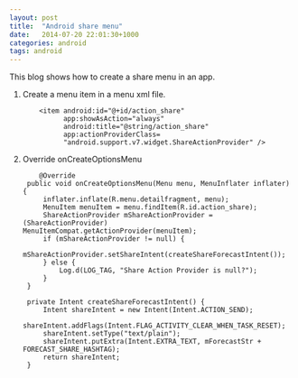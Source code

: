 ```yaml
---
layout: post
title:  "Android share menu"
date:   2014-07-20 22:01:30+1000
categories: android
tags: android
---
```

This blog shows how to create a share menu in an app.

1. Create a menu item in a menu xml file.

           <item android:id="@+id/action_share"
                 app:showAsAction="always"
                 android:title="@string/action_share"
                 app:actionProviderClass=
                 "android.support.v7.widget.ShareActionProvider" />
            
2. Override onCreateOptionsMenu
   
           @Override
        public void onCreateOptionsMenu(Menu menu, MenuInflater inflater) {
            inflater.inflate(R.menu.detailfragment, menu);
            MenuItem menuItem = menu.findItem(R.id.action_share);
            ShareActionProvider mShareActionProvider = (ShareActionProvider)         MenuItemCompat.getActionProvider(menuItem);
            if (mShareActionProvider != null) {
                mShareActionProvider.setShareIntent(createShareForecastIntent());
            } else {
                Log.d(LOG_TAG, "Share Action Provider is null?");
            }
        }

        private Intent createShareForecastIntent() {
            Intent shareIntent = new Intent(Intent.ACTION_SEND);
            shareIntent.addFlags(Intent.FLAG_ACTIVITY_CLEAR_WHEN_TASK_RESET);
            shareIntent.setType("text/plain");
            shareIntent.putExtra(Intent.EXTRA_TEXT, mForecastStr + FORECAST_SHARE_HASHTAG);
            return shareIntent;
        }
        